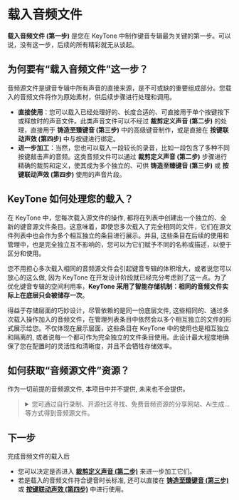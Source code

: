 # 载入音频文件

**载入音频文件 (第一步)** 是您在 KeyTone 中制作键音专辑最为关键的第一步。可以说，没有这一步，后续的所有精彩就无从谈起。

## **为何要有“载入音频文件”这一步？**

音频源文件是键音专辑中所有声音的直接来源，是不可或缺的重要组成部分。您载入的音频文件将作为原始素材，供后续步骤进行处理和调用。

* **直接使用**：您可以载入已经处理好的、长度合适的、可直接用于单个按键按下或释放时的声音文件。此类声音文件可以不经过 **裁剪定义声音 (第二步)** 的处理，直接用于 **铸造至臻键音 (第三步)** 中的高级键音制作，或是直接在 **按键联动声效 (第四步)** 中与按键进行绑定。
* **进一步加工**：当然，您也可以载入一段较长的录音，比如一段包含了多种不同按键敲击声的音频。这类音频文件可以通过 **裁剪定义声音 (第二步)** 步骤进行精确的裁剪和定义，使其成为多个独立的、可供 **铸造至臻键音 (第三步)** 或 **按键联动声效 (第四步)** 使用的声音片段。

## **KeyTone 如何处理您的载入？**

在 KeyTone 中，您每次载入源文件的操作, 都将在列表中创建出一个独立的、全新的键音源文件条目。这意味着，即使您多次载入了完全相同的文件，它们在源文件列表中也会作为多个相互独立的条目进行展示。并且, 这些条目在后续的使用和管理中，也是完全独立互不影响的，您可以为它们赋予不同的名称或描述，以便于区分和使用。

您不用担心多次载入相同的音频源文件会引起键音专辑的体积增大，或者说您可以放心的这么做, 因为 KeyTone 在开发设计阶段就已经充分考虑到了这一点。为了优化键音专辑的空间利用率，**KeyTone 采用了智能存储机制：相同的音频文件实际上在底层只会被储存一次**。

得益于存储层面的巧妙设计，尽管依赖的是同一份底层文件, 这些相同的、通过多次载入操作加入的音频文件，在管理列表条目中依然会以多个相互独立的文件的形式展示给您。不仅体现在展示层面，这些条目在 KeyTone 中的使用也是相互独立和隔离的, 或者说每一个都可作为完全独立的文件条目使用。此设计最大程度地确保了您在配置时的灵活性和清晰度，并且不会牺牲存储效率。

## **如何获取“音频源文件”资源？**

作为一切前提的音频源文件, 本项目中并不提供, 未来也不会提供。

   <blockquote>
   <details>

   <summary>您可通过自行录制、开源社区寻找、免费音频资源的分享网站、Ai生成...等方式得到音频源文件。</summary>

   >
   > `通常情况下, 大家可自由在本地使用这些音频资源; 但若需进一步分享，请务必查阅其具体许可协议。`
   >
   > * [Nigh/OpenKeySound](https://github.com/Nigh/OpenKeySound) — 此仓库由[Nigh](https://github.com/Nigh)提供, 仓库内有其**自行录制**并裁剪的机械键盘轴体键音, 及相关的使用介绍。
   > * [Pixabay](https://pixabay.com/zh/sound-effects/search/键盘/)、 [Freesound](https://freesound.org/search/?q=keyboard), 以及其它声称分享免费音频资源的网站。(*注：第三方网站资源未经内容核实，请自行验证*)
   > * **随着人工智能的爆发与不断升级, 或许未来可利用AI音频生成技术, 通过提示词生成定制化键盘音效; 甚至是向其告知KeyTone键音专辑的格式, 来使其生成直接可导入使用的键音专辑。**
   </details>
   </blockquote>

## **下一步**

完成音频文件的载入后
* 您可以决定是否进入 [**裁剪定义声音 (第二步)**](../../key-package/裁剪定义声音/index.md) 来进一步加工它们。
* 若是载入的音频文件符合键音时长标准, 还可以直接在 [**铸造至臻键音 (第三步)**](../../key-package/铸造至臻键音/index.md) 或 [**按键联动声效 (第四步)**](../../key-package/按键联动声效/index.md) 中进行使用。

